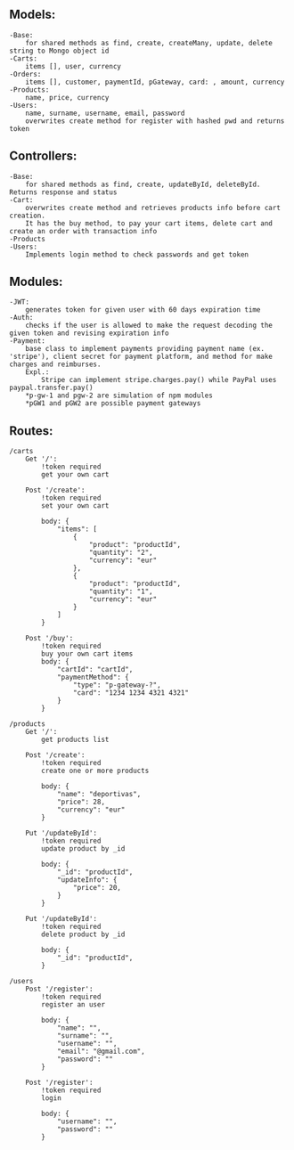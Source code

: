 ## Models:
    -Base:
        for shared methods as find, create, createMany, update, delete string to Mongo object id
    -Carts:
        items [], user, currency
    -Orders:
        items [], customer, paymentId, pGateway, card: , amount, currency
    -Products:
        name, price, currency
    -Users:
        name, surname, username, email, password
        overwrites create method for register with hashed pwd and returns token

## Controllers:
    -Base:
        for shared methods as find, create, updateById, deleteById. Returns response and status
    -Cart:
        overwrites create method and retrieves products info before cart creation.
        It has the buy method, to pay your cart items, delete cart and create an order with transaction info
    -Products
    -Users:
        Implements login method to check passwords and get token

## Modules:
    -JWT:
        generates token for given user with 60 days expiration time
    -Auth:
        checks if the user is allowed to make the request decoding the given token and revising expiration info
    -Payment:
        base class to implement payments providing payment name (ex. 'stripe'), client secret for payment platform, and method for make charges and reimburses.
        Expl.:
            Stripe can implement stripe.charges.pay() while PayPal uses paypal.transfer.pay()
        *p-gw-1 and pgw-2 are simulation of npm modules
        *pGW1 and pGW2 are possible payment gateways

## Routes:

    /carts
        Get '/':
            !token required
            get your own cart

        Post '/create':
            !token required
            set your own cart

            body: {
                "items": [
                    {
                        "product": "productId",
                        "quantity": "2",
                        "currency": "eur"
                    },
                    {
                        "product": "productId",
                        "quantity": "1",
                        "currency": "eur"
                    }
                ]
            }

        Post '/buy':
            !token required
            buy your own cart items
            body: {
                "cartId": "cartId",
                "paymentMethod": {
                    "type": "p-gateway-?", 
                    "card": "1234 1234 4321 4321"
                }
            }

    /products
        Get '/':
            get products list

        Post '/create':
            !token required
            create one or more products

            body: {
                "name": "deportivas",
                "price": 28,
                "currency": "eur"
            }

        Put '/updateById':
            !token required
            update product by _id

            body: {
                "_id": "productId",
                "updateInfo": {
                    "price": 20, 
                }
            }

        Put '/updateById':
            !token required
            delete product by _id

            body: {
                "_id": "productId",
            }

    /users
        Post '/register':
            !token required
            register an user

            body: {
                "name": "",
                "surname": "",
                "username": "",
                "email": "@gmail.com",
                "password": ""
            }
        
        Post '/register':
            !token required
            login

            body: {
                "username": "",
                "password": ""
            }


